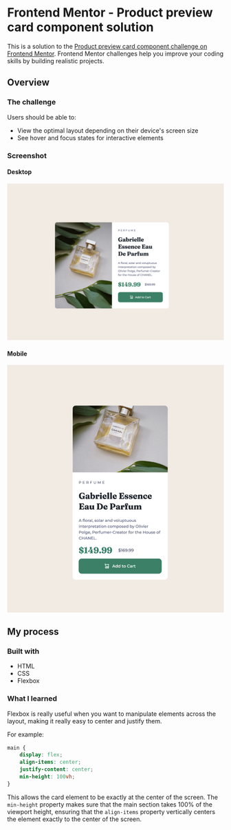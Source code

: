 # Frontend Mentor - Product preview card component solution

This is a solution to the [Product preview card component challenge on Frontend Mentor](https://www.frontendmentor.io/challenges/product-preview-card-component-GO7UmttRfa). Frontend Mentor challenges help you improve your coding skills by building realistic projects. 

## Overview

### The challenge

Users should be able to:

- View the optimal layout depending on their device's screen size
- See hover and focus states for interactive elements

### Screenshot

#### Desktop
![](./images/screenshots/desktop.png)
#### Mobile
![](./images/screenshots/mobile.png)


## My process

### Built with

- HTML
- CSS
- Flexbox

### What I learned

Flexbox is really useful when you want to manipulate elements across the layout, making it really easy to center and justify them.

For example: 

```css
main {
    display: flex;
    align-items: center;
    justify-content: center;
    min-height: 100vh;
}
```
This allows the card element to be exactly at the center of the screen. The `min-height` property makes sure that the main section takes 100% of the viewport height, ensuring that the `align-items` property vertically centers the element exactly to the center of the screen.
